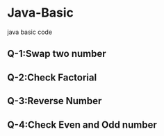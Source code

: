 # Java-Basic
java basic code

## Q-1:Swap two number
## Q-2:Check Factorial
## Q-3:Reverse Number
## Q-4:Check Even and Odd number
